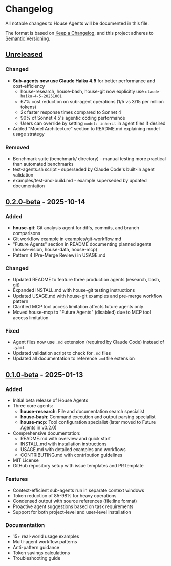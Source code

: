 # Changelog

All notable changes to House Agents will be documented in this file.

The format is based on [Keep a Changelog](https://keepachangelog.com/en/1.0.0/),
and this project adheres to [Semantic Versioning](https://semver.org/spec/v2.0.0.html).

## [Unreleased]

### Changed
- **Sub-agents now use Claude Haiku 4.5** for better performance and cost-efficiency
  - house-research, house-bash, house-git now explicitly use `claude-haiku-4-5-20251001`
  - 67% cost reduction on sub-agent operations ($1/$5 vs $3/$15 per million tokens)
  - 2x faster response times compared to Sonnet 4
  - 90% of Sonnet 4.5's agentic coding performance
  - Users can override by setting `model: inherit` in agent files if desired
- Added "Model Architecture" section to README.md explaining model usage strategy

### Removed
- Benchmark suite (benchmark/ directory) - manual testing more practical than automated benchmarks
- test-agents.sh script - superseded by Claude Code's built-in agent validation
- examples/test-and-build.md - example superseded by updated documentation

## [0.2.0-beta] - 2025-10-14

### Added
- **house-git**: Git analysis agent for diffs, commits, and branch comparisons
- Git workflow example in examples/git-workflow.md
- "Future Agents" section in README documenting planned agents (house-vision, house-data, house-mcp)
- Pattern 4 (Pre-Merge Review) in USAGE.md

### Changed
- Updated README to feature three production agents (research, bash, git)
- Expanded INSTALL.md with house-git testing instructions
- Updated USAGE.md with house-git examples and pre-merge workflow pattern
- Clarified MCP tool access limitation affects future agents only
- Moved house-mcp to "Future Agents" (disabled) due to MCP tool access limitation

### Fixed
- Agent files now use `.md` extension (required by Claude Code) instead of `.yaml`
- Updated validation script to check for `.md` files
- Updated all documentation to reference `.md` file extension

## [0.1.0-beta] - 2025-01-13

### Added
- Initial beta release of House Agents
- Three core agents:
  - **house-research**: File and documentation search specialist
  - **house-bash**: Command execution and output parsing specialist
  - **house-mcp**: Tool configuration specialist (later moved to Future Agents in v0.2.0)
- Comprehensive documentation:
  - README.md with overview and quick start
  - INSTALL.md with installation instructions
  - USAGE.md with detailed examples and workflows
  - CONTRIBUTING.md with contribution guidelines
- MIT License
- GitHub repository setup with issue templates and PR template

### Features
- Context-efficient sub-agents run in separate context windows
- Token reduction of 85-98% for heavy operations
- Condensed output with source references (file:line format)
- Proactive agent suggestions based on task requirements
- Support for both project-level and user-level installation

### Documentation
- 15+ real-world usage examples
- Multi-agent workflow patterns
- Anti-pattern guidance
- Token savings calculations
- Troubleshooting guide

[Unreleased]: https://github.com/houseworthe/house-agents/compare/v0.2.0-beta...HEAD
[0.2.0-beta]: https://github.com/houseworthe/house-agents/compare/v0.1.0-beta...v0.2.0-beta
[0.1.0-beta]: https://github.com/houseworthe/house-agents/releases/tag/v0.1.0-beta
